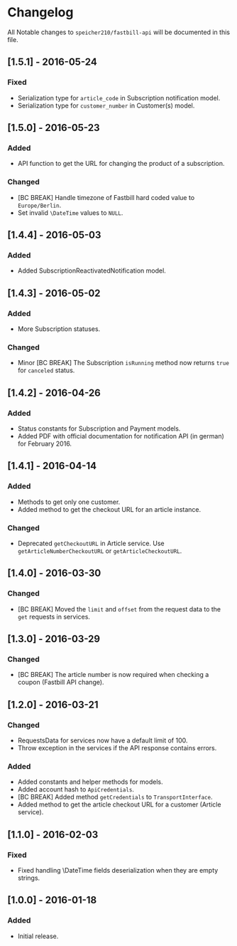 # Changelog

All Notable changes to `speicher210/fastbill-api` will be documented in this file.

## [1.5.1] - 2016-05-24

### Fixed
- Serialization type for `article_code` in Subscription notification model.
- Serialization type for `customer_number` in Customer(s) model.

## [1.5.0] - 2016-05-23

### Added
- API function to get the URL for changing the product of a subscription.

### Changed
- [BC BREAK] Handle timezone of Fastbill hard coded value to `Europe/Berlin`.
- Set invalid `\DateTime` values to `NULL`.

## [1.4.4] - 2016-05-03

### Added
- Added SubscriptionReactivatedNotification model.

## [1.4.3] - 2016-05-02

### Added 
- More Subscription statuses.

### Changed
- Minor [BC BREAK] The Subscription `isRunning` method now returns `true` for `canceled` status. 

## [1.4.2] - 2016-04-26

### Added
- Status constants for Subscription and Payment models.
- Added PDF with official documentation for notification API (in german) for February 2016.

## [1.4.1] - 2016-04-14

### Added
- Methods to get only one customer.
- Added method to get the checkout URL for an article instance.

### Changed
- Deprecated `getCheckoutURL` in Article service. Use `getArticleNumberCheckoutURL` or `getArticleCheckoutURL`.

## [1.4.0] - 2016-03-30

### Changed
- [BC BREAK] Moved the `limit` and `offset` from the request data to the `get` requests in services.

## [1.3.0] - 2016-03-29

### Changed
- [BC BREAK] The article number is now required when checking a coupon (Fastbill API change).

## [1.2.0] - 2016-03-21

### Changed
- RequestsData for services now have a default limit of 100.
- Throw exception in the services if the API response contains errors.

### Added
- Added constants and helper methods for models.
- Added account hash to `ApiCredentials`.
- [BC BREAK] Added method `getCredentials` to `TransportInterface`.
- Added method to get the article checkout URL for a customer (Article service).

## [1.1.0] - 2016-02-03

### Fixed
- Fixed handling \DateTime fields deserialization when they are empty strings.

## [1.0.0] - 2016-01-18

### Added
- Initial release.
